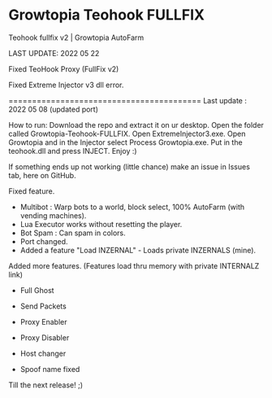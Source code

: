 # Growtopia Teohook FULLFIX
 Teohook fullfix v2 | Growtopia AutoFarm

LAST UPDATE: 2022 05 22

Fixed TeoHook Proxy (FullFix v2)

Fixed Extreme Injector v3 dll error.

=========================================
Last update : 2022 05 08
(updated port)

How to run: Download the repo and extract it on ur desktop. Open the folder called Growtopia-Teohook-FULLFIX. Open ExtremeInjector3.exe. Open Growtopia and in the Injector select Process Growtopia.exe. Put in the teohook.dll and press INJECT. Enjoy :)

If something ends up not working (little chance) make an issue in Issues tab, here on GitHub. 

Fixed feature.

- Multibot : Warp bots to a world, block select, 100% AutoFarm (with vending machines).
- Lua Executor works without resetting the player.
- Bot Spam : Can spam in colors. 
- Port changed.
- Added a feature "Load INZERNAL" - Loads private INZERNALS (mine).

Added more features.
(Features load thru memory with private INTERNALZ link)

- Full Ghost

- Send Packets

- Proxy Enabler

- Proxy Disabler 

- Host changer

- Spoof name fixed


Till the next release! ;)
